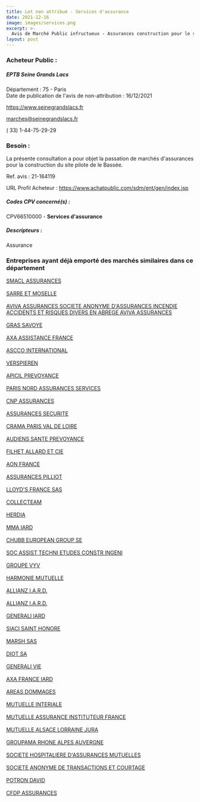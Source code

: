 ```yaml
---
title: Lot non attribué - Services d'assurance
date: 2021-12-16
image: images/services.png
excerpt: >-
  Avis de Marché Public infructueux - Assurances construction pour le site pilote de le Bassée.
layout: post
---
```


### Acheteur Public :
##### EPTB Seine Grands Lacs
Département : 75 - Paris<br/>
Date de publication de l'avis de non-attribution : 16/12/2021


https://www.seinegrandslacs.fr

marches@seinegrandslacs.fr

( 33) 1-44-75-29-29
### Besoin :

La présente consultation a pour objet la passation de marchés d'assurances pour la construction du site pilote de le Bassée.

Ref. avis : 21-164119

URL Profil Acheteur : https://www.achatpublic.com/sdm/ent/gen/index.jsp

##### Codes CPV concerné(s) :
CPV66510000 - **Services d'assurance** <br/>

##### Descripteurs :
Assurance <br/>

### Entreprises ayant déjà emporté des marchés similaires dans ce département
<a href="/entreprise-544/siren-301309605">SMACL ASSURANCES</a><br/><br/>
<a href="/entreprise-544/siren-301573143">SARRE ET MOSELLE</a><br/><br/>
<a href="/entreprise-544/siren-306522665">AVIVA ASSURANCES SOCIETE ANONYME D'ASSURANCES INCENDIE ACCIDENTS ET RISQUES DIVERS EN ABREGE AVIVA ASSURANCES</a><br/><br/>
<a href="/entreprise-545/siren-311248637">GRAS SAVOYE</a><br/><br/>
<a href="/entreprise-545/siren-311338339">AXA ASSISTANCE FRANCE</a><br/><br/>
<a href="/entreprise-546/siren-321164956">ASCCO INTERNATIONAL</a><br/><br/>
<a href="/entreprise-546/siren-321502049">VERSPIEREN</a><br/><br/>
<a href="/entreprise-546/siren-321862500">APICIL PREVOYANCE</a><br/><br/>
<a href="/entreprise-549/siren-341539815">PARIS NORD ASSURANCES SERVICES</a><br/><br/>
<a href="/entreprise-549/siren-341737062">CNP ASSURANCES</a><br/><br/>
<a href="/entreprise-550/siren-350171831">ASSURANCES SECURITE</a><br/><br/>
<a href="/entreprise-552/siren-382285260">CRAMA PARIS VAL DE LOIRE</a><br/><br/>
<a href="/entreprise-552/siren-384268413">AUDIENS SANTE PREVOYANCE</a><br/><br/>
<a href="/entreprise-554/siren-393666581">FILHET ALLARD ET CIE</a><br/><br/>
<a href="/entreprise-557/siren-414572248">AON FRANCE</a><br/><br/>
<a href="/entreprise-558/siren-422060236">ASSURANCES PILLIOT</a><br/><br/>
<a href="/entreprise-558/siren-422066613">LLOYD'S FRANCE SAS</a><br/><br/>
<a href="/entreprise-558/siren-422092817">COLLECTEAM</a><br/><br/>
<a href="/entreprise-561/siren-438556649">HERDIA</a><br/><br/>
<a href="/entreprise-561/siren-440048882">MMA IARD</a><br/><br/>
<a href="/entreprise-563/siren-450327374">CHUBB EUROPEAN GROUP SE</a><br/><br/>
<a href="/entreprise-563/siren-453875783">SOC ASSIST TECHNI ETUDES CONSTR INGENI</a><br/><br/>
<a href="/entreprise-571/siren-532661832">GROUPE VYV</a><br/><br/>
<a href="/entreprise-572/siren-538518473">HARMONIE MUTUELLE</a><br/><br/>
<a href="/entreprise-572/siren-542110291">ALLIANZ I.A.R.D.</a><br/><br/>
<a href="/entreprise-572/siren-542110291">ALLIANZ I.A.R.D.</a><br/><br/>
<a href="/entreprise-572/siren-552062663">GENERALI IARD</a><br/><br/>
<a href="/entreprise-572/siren-572059939">SIACI SAINT HONORE</a><br/><br/>
<a href="/entreprise-572/siren-572174415">MARSH SAS</a><br/><br/>
<a href="/entreprise-573/siren-582013736">DIOT SA</a><br/><br/>
<a href="/entreprise-573/siren-602062481">GENERALI VIE</a><br/><br/>
<a href="/entreprise-573/siren-722057460">AXA FRANCE IARD</a><br/><br/>
<a href="/entreprise-574/siren-775670466">AREAS DOMMAGES</a><br/><br/>
<a href="/entreprise-574/siren-775685365">MUTUELLE INTERIALE</a><br/><br/>
<a href="/entreprise-574/siren-775709702">MUTUELLE ASSURANCE INSTITUTEUR FRANCE</a><br/><br/>
<a href="/entreprise-575/siren-778945287">MUTUELLE ALSACE LORRAINE JURA</a><br/><br/>
<a href="/entreprise-575/siren-779838366">GROUPAMA RHONE ALPES AUVERGNE</a><br/><br/>
<a href="/entreprise-575/siren-779860881">SOCIETE HOSPITALIERE D'ASSURANCES MUTUELLES</a><br/><br/>
<a href="/entreprise-575/siren-784395725">SOCIETE ANONYME DE TRANSACTIONS ET COURTAGE</a><br/><br/>
<a href="/entreprise-577/siren-808728687">POTRON DAVID</a><br/><br/>
<a href="/entreprise-582/siren-958506156">CFDP ASSURANCES</a><br/><br/>
